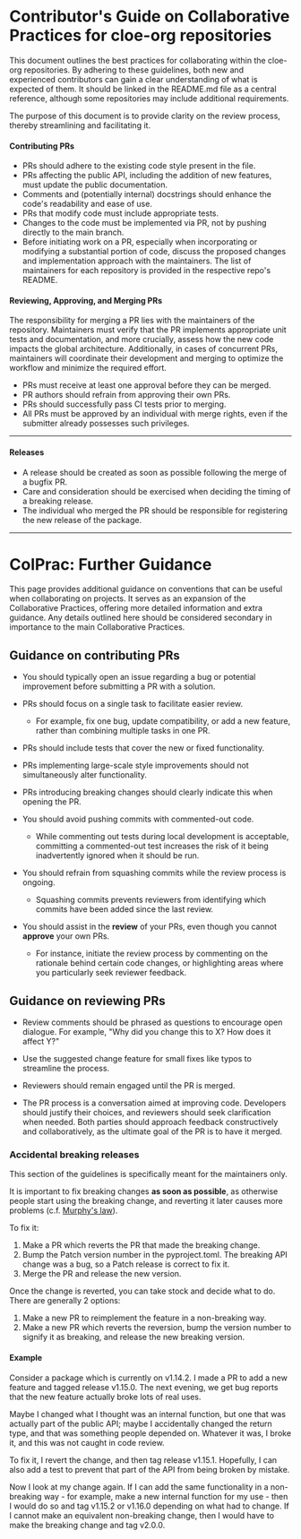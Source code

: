 # Contributor's Guide on Collaborative Practices for cloe-org repositories

This document outlines the best practices for collaborating within the cloe-org repositories. By adhering to these guidelines, both new and experienced contributors can gain a clear understanding of what is expected of them. It should be linked in the README.md file as a central reference, although some repositories may include additional requirements.

The purpose of this document is to provide clarity on the review process, thereby streamlining and facilitating it.

#### Contributing PRs

*   PRs should adhere to the existing code style present in the file.
*   PRs affecting the public API, including the addition of new features, must update the public documentation.
*   Comments and (potentially internal) docstrings should enhance the code's readability and ease of use.
*   PRs that modify code must include appropriate tests.
*   Changes to the code must be implemented via PR, not by pushing directly to the main branch.
*   Before initiating work on a PR, especially when incorporating or modifying a substantial portion of code, discuss the proposed changes and implementation approach with the maintainers. The list of maintainers for each repository is provided in the respective repo's README.

#### Reviewing, Approving, and Merging PRs

The responsibility for merging a PR lies with the maintainers of the repository. Maintainers must verify that the PR implements appropriate unit tests and documentation, and more crucially, assess how the new code impacts the global architecture. Additionally, in cases of concurrent PRs, maintainers will coordinate their development and merging to optimize the workflow and minimize the required effort.

*   PRs must receive at least one approval before they can be merged.
*   PR authors should refrain from approving their own PRs.
*   PRs should successfully pass CI tests prior to merging.
*   All PRs must be approved by an individual with merge rights, even if the submitter already possesses such privileges.

---

#### Releases

*   A release should be created as soon as possible following the merge of a bugfix PR.
*   Care and consideration should be exercised when deciding the timing of a breaking release.
*   The individual who merged the PR should be responsible for registering the new release of the package.

---

# ColPrac: Further Guidance

This page provides additional guidance on conventions that can be useful when collaborating on projects. It serves as an expansion of the Collaborative Practices, offering more detailed information and extra guidance. Any details outlined here should be considered secondary in importance to the main Collaborative Practices.

## Guidance on contributing PRs

*   You should typically open an issue regarding a bug or potential improvement before submitting a PR with a solution.
*   PRs should focus on a single task to facilitate easier review.
    *   For example, fix one bug, update compatibility, or add a new feature, rather than combining multiple tasks in one PR.
*   PRs should include tests that cover the new or fixed functionality.

*   PRs implementing large-scale style improvements should not simultaneously alter functionality.

*   PRs introducing breaking changes should clearly indicate this when opening the PR.
*   You should avoid pushing commits with commented-out code.
    *   While commenting out tests during local development is acceptable, committing a commented-out test increases the risk of it being inadvertently ignored when it should be run.
*   You should refrain from squashing commits while the review process is ongoing.

    *   Squashing commits prevents reviewers from identifying which commits have been added since the last review.
* You should assist in the __review__ of your PRs, even though you cannot __approve__ your own PRs.

    *   For instance, initiate the review process by commenting on the rationale behind certain code changes, or highlighting areas where you particularly seek reviewer feedback.


## Guidance on reviewing PRs

* Review comments should be phrased as questions to encourage open dialogue. For example, "Why did you change this to X? How does it affect Y?"

* Use the suggested change feature for small fixes like typos to streamline the process.

* Reviewers should remain engaged until the PR is merged.

* The PR process is a conversation aimed at improving code. Developers should justify their choices, and reviewers should seek clarification when needed. Both parties should approach feedback constructively and collaboratively, as the ultimate goal of the PR is to have it merged.

### Accidental breaking releases

This section of the guidelines is specifically meant for the maintainers only.

It is important to fix breaking changes **as soon as possible**, as otherwise people start using the breaking change, and reverting it later causes more problems (c.f. [Murphy's law](https://en.wikipedia.org/wiki/Murphy%27s_law)).

To fix it:

1. Make a PR which reverts the PR that made the breaking change.
2. Bump the Patch version number in the pyproject.toml.
    The breaking API change was a bug, so a Patch release is correct to fix it.
3. Merge the PR and release the new version.

Once the change is reverted, you can take stock and decide what to do.
There are generally 2 options:

1. Make a new PR to reimplement the feature in a non-breaking way.
2. Make a new PR which reverts the reversion, bump the version number to signify it as breaking, and release the new breaking version.

#### **Example**

Consider a package which is currently on v1.14.2.
I made a PR to add a new feature and tagged release v1.15.0.
The next evening, we get bug reports that the new feature actually broke lots of real uses.

Maybe I changed what I thought was an internal function, but one that was actually part of the public API; maybe I accidentally changed the return type, and that was something people depended on.
Whatever it was, I broke it, and this was not caught in code review.

To fix it, I revert the change, and then tag release v1.15.1.
Hopefully, I can also add a test to prevent that part of the API from being broken by mistake.

Now I look at my change again.
If I can add the same functionality in a non-breaking way - for example, make a new internal function for my use - then I would do so and tag v1.15.2 or v1.16.0 depending on what had to change.
If I cannot make an equivalent non-breaking change, then I would have to make the breaking change and tag v2.0.0.
